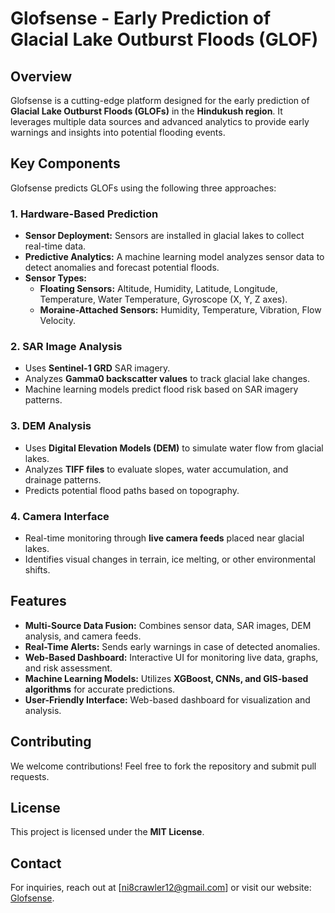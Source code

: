 # Glofsense - Early Prediction of Glacial Lake Outburst Floods (GLOF)

## Overview
Glofsense is a cutting-edge platform designed for the early prediction of **Glacial Lake Outburst Floods (GLOFs)** in the **Hindukush region**. It leverages multiple data sources and advanced analytics to provide early warnings and insights into potential flooding events.

## Key Components
Glofsense predicts GLOFs using the following three approaches:

### 1. **Hardware-Based Prediction**
- **Sensor Deployment:** Sensors are installed in glacial lakes to collect real-time data.
- **Predictive Analytics:** A machine learning model analyzes sensor data to detect anomalies and forecast potential floods.
- **Sensor Types:**
  - **Floating Sensors:** Altitude, Humidity, Latitude, Longitude, Temperature, Water Temperature, Gyroscope (X, Y, Z axes).
  - **Moraine-Attached Sensors:** Humidity, Temperature, Vibration, Flow Velocity.

### 2. **SAR Image Analysis**
- Uses **Sentinel-1 GRD** SAR imagery.
- Analyzes **Gamma0 backscatter values** to track glacial lake changes.
- Machine learning models predict flood risk based on SAR imagery patterns.

### 3. **DEM Analysis**
- Uses **Digital Elevation Models (DEM)** to simulate water flow from glacial lakes.
- Analyzes **TIFF files** to evaluate slopes, water accumulation, and drainage patterns.
- Predicts potential flood paths based on topography.

### 4. **Camera Interface**
- Real-time monitoring through **live camera feeds** placed near glacial lakes.
- Identifies visual changes in terrain, ice melting, or other environmental shifts.

## Features
- **Multi-Source Data Fusion:** Combines sensor data, SAR images, DEM analysis, and camera feeds.
- **Real-Time Alerts:** Sends early warnings in case of detected anomalies.
- **Web-Based Dashboard:** Interactive UI for monitoring live data, graphs, and risk assessment.
- **Machine Learning Models:** Utilizes **XGBoost, CNNs, and GIS-based algorithms** for accurate predictions.
- **User-Friendly Interface:** Web-based dashboard for visualization and analysis.

## Contributing
We welcome contributions! Feel free to fork the repository and submit pull requests.

## License
This project is licensed under the **MIT License**.

## Contact
For inquiries, reach out at [ni8crawler12@gmail.com] or visit our website: [Glofsense](https://glofsense.com/).

